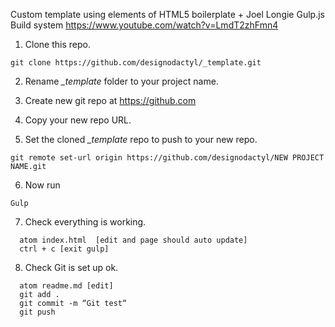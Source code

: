 Custom template using elements of HTML5 boilerplate + Joel Longie Gulp.js Build system https://www.youtube.com/watch?v=LmdT2zhFmn4


1. Clone this repo.
  ```
  git clone https://github.com/designodactyl/_template.git
  ```

2. Rename *_template* folder to your project name.

3. Create new git repo at https://github.com

4. Copy your new repo URL.

5. Set the cloned *_template* repo to push to your new repo.

  ```
  git remote set-url origin https://github.com/designodactyl/NEW PROJECT NAME.git
  ```

6. Now run

  ```
  Gulp
  ```

7. Check everything is working.

  ```
	atom index.html  [edit and page should auto update]
	ctrl + c [exit gulp]
  ```

8. Check Git is set up ok.

  ```
	atom readme.md [edit]
	git add .
	git commit -m “Git test“  
	git push
  ```
